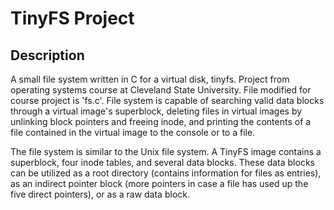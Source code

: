 # TinyFS Project

## Description

A small file system written in C for a virtual disk, tinyfs. Project from operating systems course at Cleveland State University. File modified for course project is 'fs.c'. File system is capable of searching valid data blocks through a virtual image's superblock, deleting files in virtual images by unlinking block pointers and freeing inode, and printing the contents of a file contained in the virtual image to the console or to a file.

The file system is similar to the Unix file system. A TinyFS image contains a superblock, four inode tables, and several data blocks. These data blocks can be utilized as a root directory (contains information for files as entries), as an indirect pointer block (more pointers in case a file has used up the five direct pointers), or as a raw data block.